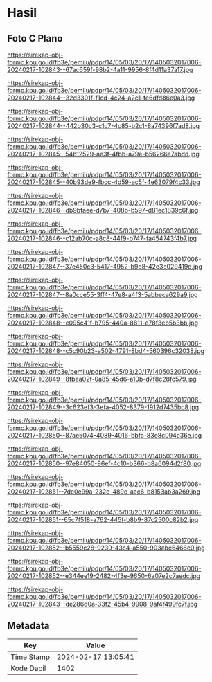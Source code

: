 # Hasil

## Foto C Plano

https://sirekap-obj-formc.kpu.go.id/fb3e/pemilu/pdpr/14/05/03/20/17/1405032017006-20240217-102843--67ac659f-98b2-4a11-9956-8f4d11a37a17.jpg

https://sirekap-obj-formc.kpu.go.id/fb3e/pemilu/pdpr/14/05/03/20/17/1405032017006-20240217-102844--32d3301f-f1cd-4c24-a2c1-fe6dfd86e0a3.jpg

https://sirekap-obj-formc.kpu.go.id/fb3e/pemilu/pdpr/14/05/03/20/17/1405032017006-20240217-102844--442b30c3-c1c7-4c85-b2c1-8a74396f7ad8.jpg

https://sirekap-obj-formc.kpu.go.id/fb3e/pemilu/pdpr/14/05/03/20/17/1405032017006-20240217-102845--54b12529-ae3f-4fbb-a79e-b56266e7abdd.jpg

https://sirekap-obj-formc.kpu.go.id/fb3e/pemilu/pdpr/14/05/03/20/17/1405032017006-20240217-102845--40b93de9-fbcc-4d59-ac5f-4e63079f4c33.jpg

https://sirekap-obj-formc.kpu.go.id/fb3e/pemilu/pdpr/14/05/03/20/17/1405032017006-20240217-102846--db9bfaee-d7b7-408b-b597-d81ec1839c6f.jpg

https://sirekap-obj-formc.kpu.go.id/fb3e/pemilu/pdpr/14/05/03/20/17/1405032017006-20240217-102846--c12ab70c-a8c8-44f9-b747-fa454743f4b7.jpg

https://sirekap-obj-formc.kpu.go.id/fb3e/pemilu/pdpr/14/05/03/20/17/1405032017006-20240217-102847--37e450c3-5417-4952-b9e8-42e3c029419d.jpg

https://sirekap-obj-formc.kpu.go.id/fb3e/pemilu/pdpr/14/05/03/20/17/1405032017006-20240217-102847--8a0cce55-3ff4-47e8-a4f3-5abbeca629a9.jpg

https://sirekap-obj-formc.kpu.go.id/fb3e/pemilu/pdpr/14/05/03/20/17/1405032017006-20240217-102848--c095c41f-b795-440a-8811-e78f3eb5b3bb.jpg

https://sirekap-obj-formc.kpu.go.id/fb3e/pemilu/pdpr/14/05/03/20/17/1405032017006-20240217-102848--c5c90b23-a502-4791-8bd4-560396c32038.jpg

https://sirekap-obj-formc.kpu.go.id/fb3e/pemilu/pdpr/14/05/03/20/17/1405032017006-20240217-102849--8fbea02f-0a85-45d6-a10b-d7f8c28fc579.jpg

https://sirekap-obj-formc.kpu.go.id/fb3e/pemilu/pdpr/14/05/03/20/17/1405032017006-20240217-102849--3c623ef3-3efa-4052-8379-1912d7435bc8.jpg

https://sirekap-obj-formc.kpu.go.id/fb3e/pemilu/pdpr/14/05/03/20/17/1405032017006-20240217-102850--87ae5074-4089-4016-bbfa-83e8c094c36e.jpg

https://sirekap-obj-formc.kpu.go.id/fb3e/pemilu/pdpr/14/05/03/20/17/1405032017006-20240217-102850--97e84050-96ef-4c10-b366-b8a6094d2f80.jpg

https://sirekap-obj-formc.kpu.go.id/fb3e/pemilu/pdpr/14/05/03/20/17/1405032017006-20240217-102851--7de0e99a-232e-489c-aac6-b8153ab3a269.jpg

https://sirekap-obj-formc.kpu.go.id/fb3e/pemilu/pdpr/14/05/03/20/17/1405032017006-20240217-102851--65c7f518-a762-445f-b8b9-87c2500c82b2.jpg

https://sirekap-obj-formc.kpu.go.id/fb3e/pemilu/pdpr/14/05/03/20/17/1405032017006-20240217-102852--b5559c28-9239-43c4-a550-903abc6466c0.jpg

https://sirekap-obj-formc.kpu.go.id/fb3e/pemilu/pdpr/14/05/03/20/17/1405032017006-20240217-102852--e344ee19-2482-4f3e-9650-6a07e2c7aedc.jpg

https://sirekap-obj-formc.kpu.go.id/fb3e/pemilu/pdpr/14/05/03/20/17/1405032017006-20240217-102843--de286d0a-33f2-45b4-9908-9af4f499fc7f.jpg


## Metadata

| Key        | Value               |
| ---------- | ------------------- |
| Time Stamp | 2024-02-17 13:05:41 |
| Kode Dapil | 1402                |




